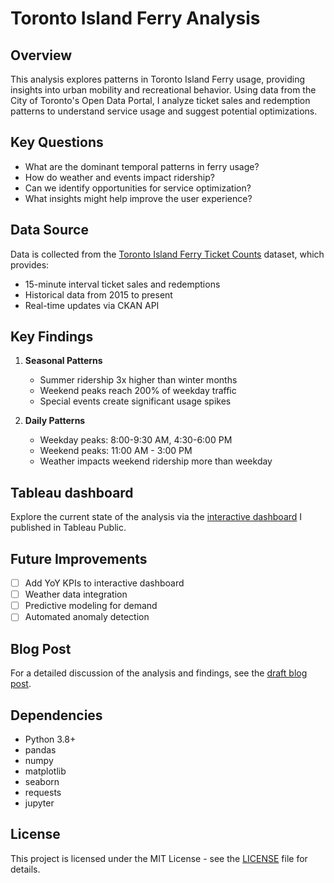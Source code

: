 # Toronto Island Ferry Analysis

## Overview
This analysis explores patterns in Toronto Island Ferry usage, providing insights into urban mobility and recreational behavior. Using data from the City of Toronto's Open Data Portal, I analyze ticket sales and redemption patterns to understand service usage and suggest potential optimizations.

## Key Questions
- What are the dominant temporal patterns in ferry usage?
- How do weather and events impact ridership?
- Can we identify opportunities for service optimization?
- What insights might help improve the user experience?

## Data Source
Data is collected from the [Toronto Island Ferry Ticket Counts](https://open.toronto.ca/dataset/toronto-island-ferry-ticket-counts/) dataset, which provides:
- 15-minute interval ticket sales and redemptions
- Historical data from 2015 to present
- Real-time updates via CKAN API

## Key Findings
1. **Seasonal Patterns**
   - Summer ridership 3x higher than winter months
   - Weekend peaks reach 200% of weekday traffic
   - Special events create significant usage spikes

2. **Daily Patterns**
   - Weekday peaks: 8:00-9:30 AM, 4:30-6:00 PM
   - Weekend peaks: 11:00 AM - 3:00 PM
   - Weather impacts weekend ridership more than weekday
<!-- 
## Repository Structure
```
ferry-analysis/
├── notebooks/
│   ├── 01_data_collection.ipynb
│   ├── 02_exploratory_analysis.ipynb
│   └── 03_pattern_analysis.ipynb
├── src/
│   ├── data_collection.py
│   └── analysis_utils.py
├── data/
│   └── processed/
├── blog/
│   └── analysis_blog_post.md
├── requirements.txt
└── README.md
```

## Technical Implementation
- Python pipeline for API data collection
- Pandas for time series analysis
- Statistical analysis of usage patterns
- Visualization using Matplotlib/Seaborn

## Getting Started
1. Install requirements:
   ```bash
   pip install -r requirements.txt
   ```
2. Run Jupyter notebooks in order:
   ```bash
   jupyter notebook notebooks/01_data_collection.ipynb
   ``` -->

## Tableau dashboard
Explore the current state of the analysis via the [interactive dashboard](https://public.tableau.com/app/profile/tsbarr/viz/TorontoFerryTicketSales_17206436740190/TorontoIslandFerry) I published in Tableau Public.

## Future Improvements
- [ ] Add YoY KPIs to interactive dashboard
- [ ] Weather data integration
- [ ] Predictive modeling for demand
- [ ] Automated anomaly detection

## Blog Post
For a detailed discussion of the analysis and findings, see the [draft blog post](./blog.md).

## Dependencies
- Python 3.8+
- pandas
- numpy
- matplotlib
- seaborn
- requests
- jupyter

## License
This project is licensed under the MIT License - see the [LICENSE](LICENSE) file for details.
